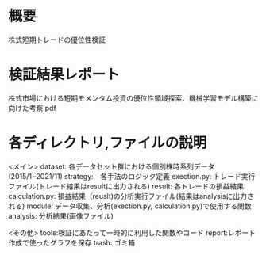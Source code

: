 # 概要

株式短期トレードの優位性検証
 
# 検証結果レポート
 
 株式市場における短期モメンタム投資の優位性領域探索、機械学習モデル構築に向けた考察.pdf
 
# 各ディレクトリ,ファイルの説明
 
<メイン>
dataset: 各データセット群における個別株時系列データ(2015/1~2021/11)
strategy:　各手法のロジック定義
exection.py: トレード実行ファイル(トレード結果はresultに出力される)
result: 各トレードの損益結果
calculation.py: 損益結果（reuslt)の分析実行ファイル(結果はanalysisに出力される)
module: データ収集、分析(exection.py, calculation.py)で使用する関数
analysis: 分析結果(画像ファイル)

<その他>
tools:検証にあたって一時的に利用した関数やコード
report:レポート作成で使ったグラフを保存
trash: ゴミ箱
 


